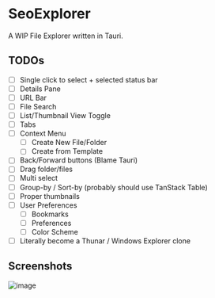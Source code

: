 # SeoExplorer

A WIP File Explorer written in Tauri. 

## TODOs

- [ ] Single click to select + selected status bar
- [ ] Details Pane
- [ ] URL Bar
- [ ] File Search
- [ ] List/Thumbnail View Toggle
- [ ] Tabs
- [ ] Context Menu
  - [ ] Create New File/Folder
  - [ ] Create from Template
- [ ] Back/Forward buttons (Blame Tauri)
- [ ] Drag folder/files
- [ ] Multi select
- [ ] Group-by / Sort-by (probably should use TanStack Table)
- [ ] Proper thumbnails
- [ ] User Preferences
  - [ ] Bookmarks
  - [ ] Preferences
  - [ ] Color Scheme
- [ ] Literally become a Thunar / Windows Explorer clone

## Screenshots

![image](https://user-images.githubusercontent.com/26195439/230876056-d5f95cd8-a0d3-4835-8150-842a168cb3a5.png)
